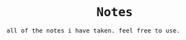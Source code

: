 <samp>
  <h1 align="center">
    Notes
  </h1>
  all of the notes i have taken. feel free to use.
</samp>